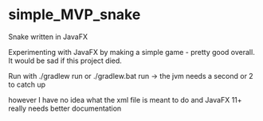 # simple_MVP_snake
Snake written in JavaFX

Experimenting with JavaFX by making a simple game - pretty good overall. It would be sad if this project died.

Run with ./gradlew run or ./gradlew.bat run -> the jvm needs a second or 2 to catch up

however I have no idea what the xml file is meant to do and JavaFX 11+ really needs better documentation
